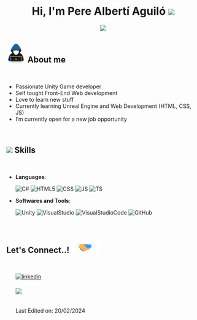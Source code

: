 
<h1 align="center"><b>Hi, I'm Pere Albertí Aguiló </b><img src="https://media.giphy.com/media/hvRJCLFzcasrR4ia7z/giphy.gif" width="35"></h1>
<!--  -->
<p align="center">
  <a href="https://github.com/DenverCoder1/readme-typing-svg"><img src="https://readme-typing-svg.herokuapp.com?font=Time+New+Roman&color=cyan&size=25&center=true&vCenter=true&width=600&height=100&lines=Unity+Game+Developer,;Title+in+3D+Animation,;Games+and+Interactive+Spaces"></a>
</p>

	
## <picture><img src = "https://github.com/0xAbdulKhalid/0xAbdulKhalid/raw/main/assets/mdImages/about_me.gif" width = 50px></picture> **About me**


<br>

- Passionate Unity Game developer
- Self tought Front-End Web development
- Love to learn new stuff
- Currently learning Unreal Engine and Web Development (HTML, CSS, JS)
- I’m currently open for a new job opportunity

<br>

## <img src="https://media2.giphy.com/media/QssGEmpkyEOhBCb7e1/giphy.gif?cid=ecf05e47a0n3gi1bfqntqmob8g9aid1oyj2wr3ds3mg700bl&rid=giphy.gif" width ="25"><b> Skills</b>
<br>

<p align="center">

- **Languages**:
    
    ![C#](https://img.shields.io/badge/C%23-%23512BD4.svg?style=for-the-badge&logo=c%23&logoColor=white)
    ![HTML5](https://img.shields.io/badge/HTML5-%23E34F26?style=for-the-badge&logo=html5&logoColor=fff)
    ![CSS](https://img.shields.io/badge/CSS-%231572B6?style=for-the-badge&logo=css3&logoColor=fff)
    ![JS](https://img.shields.io/badge/Java_Script-%23F7DF1E?style=for-the-badge&logo=javascript&logoColor=000)
    ![TS](https://img.shields.io/badge/Type_Script-%23F7DF1E?style=for-the-badge&logo=javascript&logoColor=000)

    
- **Softwares and Tools**:

   ![Unity](https://img.shields.io/badge/Unity%20-%23FFFFFF.svg?style=for-the-badge&logo=unity&logoColor=000)
   ![VisualStudio](https://img.shields.io/badge/Visual%20Studio%20-%235C2D91.svg?style=for-the-badge&logo=visualstudio&logoColor=white)
   ![VisualStudioCode](https://img.shields.io/badge/Visual_Studio_Code-%23007ACC?style=for-the-badge&logo=visualstudiocode&logoColor=fff)
   ![GitHub](https://img.shields.io/badge/github-%23181717.svg?style=for-the-badge&logo=github&logoColor=white)


</p>


<br>

## <b> Let's Connect..!</b><img src="https://github.com/0xAbdulKhalid/0xAbdulKhalid/raw/main/assets/mdImages/handshake.gif" width ="80">
<br>
<div align='left'>

<ul>

<a href="https://linkedin.com/in/pere-albertí-aguiló-718083271" target="_blank">
<img src="https://img.shields.io/badge/linkedin-%2300acee.svg?color=405DE6&style=for-the-badge&logo=linkedin&logoColor=white" alt=linkedin style="margin-bottom: 5px;"/>
</a>

<br>
<br>

<img src="https://user-images.githubusercontent.com/73097560/115834477-dbab4500-a447-11eb-908a-139a6edaec5c.gif">

<br>
<br>

Last Edited on: 20/02/2024
